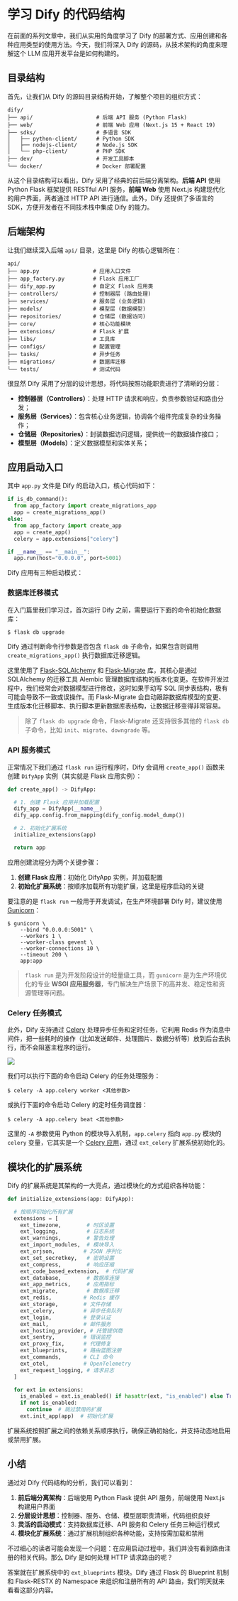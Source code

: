 # 学习 Dify 的代码结构

在前面的系列文章中，我们从实用的角度学习了 Dify 的部署方式、应用创建和各种应用类型的使用方法。今天，我们将深入 Dify 的源码，从技术架构的角度来理解这个 LLM 应用开发平台是如何构建的。

## 目录结构

首先，让我们从 Dify 的源码目录结构开始，了解整个项目的组织方式：

```
dify/
├── api/                    # 后端 API 服务 (Python Flask)
├── web/                    # 前端 Web 应用 (Next.js 15 + React 19)
├── sdks/                   # 多语言 SDK
│   ├── python-client/      # Python SDK
│   ├── nodejs-client/      # Node.js SDK
│   └── php-client/         # PHP SDK
├── dev/                    # 开发工具脚本
└── docker/                 # Docker 部署配置
```

从这个目录结构可以看出，Dify 采用了经典的前后端分离架构。**后端 API** 使用 Python Flask 框架提供 RESTful API 服务，**前端 Web** 使用 Next.js 构建现代化的用户界面，两者通过 HTTP API 进行通信。此外，Dify 还提供了多语言的 SDK，方便开发者在不同技术栈中集成 Dify 的能力。

## 后端架构

让我们继续深入后端 `api/` 目录，这里是 Dify 的核心逻辑所在：

```
api/
├── app.py                 # 应用入口文件
├── app_factory.py         # Flask 应用工厂
├── dify_app.py            # 自定义 Flask 应用类
├── controllers/           # 控制器层 (路由处理)
├── services/              # 服务层 (业务逻辑)
├── models/                # 模型层 (数据模型)
├── repositories/          # 仓储层 (数据访问)
├── core/                  # 核心功能模块
├── extensions/            # Flask 扩展
├── libs/                  # 工具库
├── configs/               # 配置管理
├── tasks/                 # 异步任务
├── migrations/            # 数据库迁移
└── tests/                 # 测试代码
```

很显然 Dify 采用了分层的设计思想，将代码按照功能职责进行了清晰的分层：

- **控制器层（Controllers）**：处理 HTTP 请求和响应，负责参数验证和路由分发；
- **服务层（Services）**：包含核心业务逻辑，协调各个组件完成复杂的业务操作；
- **仓储层（Repositories）**：封装数据访问逻辑，提供统一的数据操作接口；
- **模型层（Models）**：定义数据模型和实体关系；

## 应用启动入口

其中 `app.py` 文件是 Dify 的启动入口，核心代码如下：

```python
if is_db_command():
  from app_factory import create_migrations_app
  app = create_migrations_app()
else:
  from app_factory import create_app
  app = create_app()
  celery = app.extensions["celery"]

if __name__ == "__main__":
  app.run(host="0.0.0.0", port=5001)
```

Dify 应用有三种启动模式：

### 数据库迁移模式

在入门篇里我们学习过，首次运行 Dify 之前，需要运行下面的命令初始化数据库：

```bash
$ flask db upgrade
```

Dify 通过判断命令行参数是否包含 `flask db` 子命令，如果包含则调用 `create_migrations_app()` 执行数据库迁移逻辑。

这里使用了 [Flask-SQLAlchemy](https://github.com/pallets-eco/flask-sqlalchemy) 和 [Flask-Migrate](https://github.com/miguelgrinberg/flask-migrate) 库，其核心是通过 SQLAlchemy 的迁移工具 Alembic 管理数据库结构的版本化变更。在软件开发过程中，我们经常会对数据模型进行修改，这时如果手动写 SQL 同步表结构，极有可能会导致不一致或误操作。而 Flask-Migrate 会自动跟踪数据库模型的变更、生成版本化迁移脚本、执行脚本更新数据库表结构，让数据迁移变得非常容易。

> 除了 `flask db upgrade` 命令，Flask-Migrate 还支持很多其他的 `flask db` 子命令，比如 `init`、`migrate`、`downgrade` 等。

### API 服务模式

正常情况下我们通过 `flask run` 运行程序时，Dify 会调用 `create_app()` 函数来创建 `DifyApp` 实例（其实就是 Flask 应用实例）：

```python
def create_app() -> DifyApp:

  # 1. 创建 Flask 应用并加载配置
  dify_app = DifyApp(__name__)
  dify_app.config.from_mapping(dify_config.model_dump())

  # 2. 初始化扩展系统
  initialize_extensions(app)

  return app
```

应用创建流程分为两个关键步骤：

1. **创建 Flask 应用**：初始化 DifyApp 实例，并加载配置
2. **初始化扩展系统**：按顺序加载所有功能扩展，这里是程序启动的关键

要注意的是 `flask run` 一般用于开发调试，在生产环境部署 Dify 时，建议使用 [Gunicorn](https://gunicorn.org/)：

```
$ gunicorn \
    --bind "0.0.0.0:5001" \
    --workers 1 \
    --worker-class gevent \
    --worker-connections 10 \
    --timeout 200 \
    app:app
```

> `flask run` 是为开发阶段设计的轻量级工具，而 `gunicorn` 是为生产环境优化的专业 **WSGI 应用服务器**，专门解决生产场景下的高并发、稳定性和资源管理等问题。

### Celery 任务模式

此外，Dify 支持通过 [Celery](https://github.com/celery/celery) 处理异步任务和定时任务，它利用 Redis 作为消息中间件，把一些耗时的操作（比如发送邮件、处理图片、数据分析等）放到后台去执行，而不会阻塞主程序的运行。

![](./images/celery.png)

我们可以执行下面的命令启动 Celery 的任务处理服务：

```
$ celery -A app.celery worker <其他参数>
```

或执行下面的命令启动 Celery 的定时任务调度器：

```
$ celery -A app.celery beat <其他参数>
```

这里的 `-A` 参数使用 Python 的模块导入机制，`app.celery` 指向 `app.py` 模块的 `celery` 变量，它其实是一个 [Celery 应用](https://docs.celeryq.dev/en/v5.5.3/userguide/application.html)，通过 `ext_celery` 扩展系统初始化的。

## 模块化的扩展系统

Dify 的扩展系统是其架构的一大亮点，通过模块化的方式组织各种功能：

```python
def initialize_extensions(app: DifyApp):

  # 按顺序初始化所有扩展
  extensions = [
    ext_timezone,        # 时区设置
    ext_logging,         # 日志系统
    ext_warnings,        # 警告处理
    ext_import_modules,  # 模块导入
    ext_orjson,         # JSON 序列化
    ext_set_secretkey,   # 密钥设置
    ext_compress,        # 响应压缩
    ext_code_based_extension,  # 代码扩展
    ext_database,        # 数据库连接
    ext_app_metrics,     # 应用指标
    ext_migrate,         # 数据库迁移
    ext_redis,          # Redis 缓存
    ext_storage,        # 文件存储
    ext_celery,         # 异步任务队列
    ext_login,          # 登录认证
    ext_mail,           # 邮件服务
    ext_hosting_provider, # 托管提供商
    ext_sentry,         # 错误监控
    ext_proxy_fix,      # 代理修复
    ext_blueprints,     # 路由蓝图注册
    ext_commands,       # CLI 命令
    ext_otel,           # OpenTelemetry
    ext_request_logging, # 请求日志
  ]

  for ext in extensions:
    is_enabled = ext.is_enabled() if hasattr(ext, "is_enabled") else True
    if not is_enabled:
      continue  # 跳过禁用的扩展
    ext.init_app(app)  # 初始化扩展
```

扩展系统按照扩展之间的依赖关系顺序执行，确保正确初始化，并支持动态地启用或禁用扩展。

## 小结

通过对 Dify 代码结构的分析，我们可以看到：

1. **前后端分离架构**：后端使用 Python Flask 提供 API 服务，前端使用 Next.js 构建用户界面
2. **分层设计思想**：控制器、服务、仓储、模型层职责清晰，代码组织良好
3. **灵活的启动模式**：支持数据库迁移、API 服务和 Celery 任务三种运行模式
4. **模块化扩展系统**：通过扩展机制组织各种功能，支持按需加载和禁用

不过细心的读者可能会发现一个问题：在应用启动过程中，我们并没有看到路由注册的相关代码。那么 Dify 是如何处理 HTTP 请求路由的呢？

答案就在扩展系统中的 `ext_blueprints` 模块。Dify 通过 Flask 的 Blueprint 机制和 Flask-RESTX 的 Namespace 来组织和注册所有的 API 路由，我们明天就来看看这部分内容。
